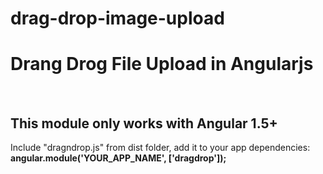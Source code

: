 # drag-drop-image-upload
<h1>Drang Drog File Upload in Angularjs</h1><br/>
<h2>This module only works with Angular 1.5+</h2>
<p>Include "dragndrop.js" from dist folder, add it to your app dependencies: <strong>angular.module('YOUR_APP_NAME', ['dragdrop']);</strong></p>
